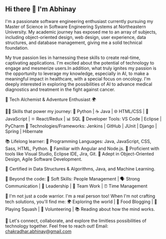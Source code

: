 ## Hi there 👋 I'm Abhinay
I'm a passionate software engineering enthusiast currently pursuing my Master of Science in Software Engineering Systems at Northeastern University. My academic journey has exposed me to an array of subjects, including object-oriented design, web design, user experience, data structures, and database management, giving me a solid technical foundation.

My true passion lies in harnessing these skills to create real-time, captivating applications. I'm excited about the potential of technology to engage and mesmerize users.In addition, what truly ignites my passion is the opportunity to leverage my knowledge, especially in AI, to make a meaningful impact in healthcare, with a special focus on oncology. I'm deeply interested in exploring the possibilities of AI to advance medical diagnostics and treatment in the fight against cancer.

🚀 Tech Alchemist & Adventure Enthusiast 🌍

👨‍💻 Skills that power my journey: 🐍 Python | ☕ Java | 🌐 HTML/CSS | 📡 JavaScript | ⚛️ React/Redux | 📊 SQL 🔧 Developer Tools: VS Code | Eclipse | PyCharm 🔩 Technologies/Frameworks: Jenkins | GitHub | JUnit | Django | Spring | Hibernate

📚 Lifelong learner: 📌 Programming Languages: Java, JavaScript, CSS, Sass, HTML, Python. 📌 Familiar with Angular and Node.js. 📌 Proficient with tools like Visual Studio, Eclipse IDE, Jira, Git. 📌 Adept in Object-Oriented Design, Agile Software Development.

📜 Certified in Data Structures & Algorithms, Java, and Machine Learning.

🎯 Beyond the code: 🤝 Soft Skills: People Management | 🗣️ Strong Communication | 🚀 Leadership | 👥 Team Work | ⏰ Time Management

🌟 I'm not just a code warrior. I'm a real person too! When I'm not crafting tech solutions, you'll find me: 🌍 Exploring the world | 🍔 Food Blogging | 🏸 Playing Squash | 🤝 Volunteering | 📚 Reading about how the mind works.

🤝 Let's connect, collaborate, and explore the limitless possibilities of technology together. Feel free to reach out! Email: chakradhar.abhinay@gmail.com
